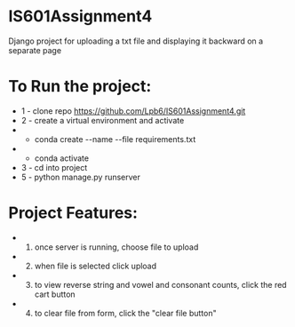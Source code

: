 # IS601Assignment4
Django project for uploading a txt file and displaying it backward on a separate page

# To Run the project: 
* 1 - clone repo https://github.com/Lpb6/IS601Assignment4.git
* 2 - create a virtual environment and activate
*  - conda create --name <my-env> --file requirements.txt
*  - conda activate <my-env>
* 3 - cd into project
* 5 - python manage.py runserver

# Project Features:
* 1. once server is running, choose file to upload
* 2. when file is selected click upload
* 3. to view reverse string and vowel and consonant counts, click the red cart button
* 4. to clear file from form, click the "clear file button"

